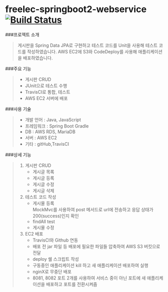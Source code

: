# freelec-springboot2-webservice [![Build Status](https://travis-ci.com/ohjiwon-201733026/freelec-springboot2-webservice.svg?branch=master)](https://travis-ci.com/ohjiwon-201733026/freelec-springboot2-webservice)


###프로젝트 소개  
> 게시판을 Spring Data JPA로 구현하고 테스트 코드를 Unit을 사용해 테스트 코드를 작성하였습니다. AWS EC2에 S3와 CodeDeploy를 사용해 애플리케이션을 배포하였습니다.
  
  
###주요 기능  
> + 게시판 CRUD
> + JUnit으로 테스트 수행
> + TravisCI로 통합, 테스트
> + AWS EC2 서버에 배포   
  
  
###사용 기술  
> + 개발 언어 : Java, JavaScript  
> + 프레임워크 : Spring Boot Gradle  
> + DB : AWS RDS, MariaDB  
> + 서버 : AWS EC2  
> + 기타 : gitHub,TravisCI  
  
    
###상세 기능  
> 1. 게시판 CRUD
>     + 게시글 목록  
>     + 게시글 등록  
>     + 게시글 수정  
>     + 게시글 삭제  
> 2. 테스트 코드 작성  
>     + 게시물 등록  
>       MockMvc를 사용하여 post 메서드로 url에 전송하고 응답 상태가 200(success)인지 확인  
>     + findAll test
>     + 게시물 수정   
> 3. EC2 배포
>     + TravisCI와 Github 연동  
>     + 배포 전 jar 파일 등 배포에 필요한 파일들 압축하여 AWS S3 버킷으로 전달  
>     + deploy 쉘 스크립트 작성  
>     + 구동중인 애플리케이션 kill 하고 새 애플리케이션 배포하여 실행  
>     + nginX로 무중단 배포   
>     + 8081, 8082 포트 2개를 사용하여 서비스 중이 아닌 포트에 새 애플리케이션을 배포하고 포트를 전환시켜줌




